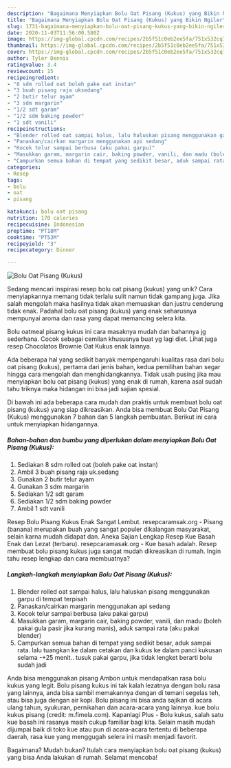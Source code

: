 ```yaml
---
description: "Bagaimana Menyiapkan Bolu Oat Pisang (Kukus) yang Bikin Ngiler"
title: "Bagaimana Menyiapkan Bolu Oat Pisang (Kukus) yang Bikin Ngiler"
slug: 1731-bagaimana-menyiapkan-bolu-oat-pisang-kukus-yang-bikin-ngiler
date: 2020-11-03T11:56:00.580Z
image: https://img-global.cpcdn.com/recipes/2b5f51c0eb2ee5fa/751x532cq70/bolu-oat-pisang-kukus-foto-resep-utama.jpg
thumbnail: https://img-global.cpcdn.com/recipes/2b5f51c0eb2ee5fa/751x532cq70/bolu-oat-pisang-kukus-foto-resep-utama.jpg
cover: https://img-global.cpcdn.com/recipes/2b5f51c0eb2ee5fa/751x532cq70/bolu-oat-pisang-kukus-foto-resep-utama.jpg
author: Tyler Dennis
ratingvalue: 3.4
reviewcount: 15
recipeingredient:
- "8 sdm rolled oat boleh pake oat instan"
- "3 buah pisang raja uksedang"
- "2 butir telur ayam"
- "3 sdm margarin"
- "1/2 sdt garam"
- "1/2 sdm baking powder"
- "1 sdt vanili"
recipeinstructions:
- "Blender rolled oat sampai halus, lalu haluskan pisang menggunakan garpu di tempat terpisah"
- "Panaskan/cairkan margarin menggunakan api sedang"
- "Kocok telur sampai berbusa (aku pakai garpu)"
- "Masukkan garam, margarin cair, baking powder, vanili, dan madu (boleh pakai gula pasir jika kurang manis), aduk sampai rata (aku pakai blender)"
- "Campurkan semua bahan di tempat yang sedikit besar, aduk sampai rata. lalu tuangkan ke dalam cetakan dan kukus ke dalam panci kukusan selama -+25 menit.. tusuk pakai garpu, jika tidak lengket berarti bolu sudah jadi"
categories:
- Resep
tags:
- bolu
- oat
- pisang

katakunci: bolu oat pisang 
nutrition: 170 calories
recipecuisine: Indonesian
preptime: "PT18M"
cooktime: "PT53M"
recipeyield: "3"
recipecategory: Dinner

---
```



![Bolu Oat Pisang (Kukus)](https://img-global.cpcdn.com/recipes/2b5f51c0eb2ee5fa/751x532cq70/bolu-oat-pisang-kukus-foto-resep-utama.jpg)

Sedang mencari inspirasi resep bolu oat pisang (kukus) yang unik? Cara menyiapkannya memang tidak terlalu sulit namun tidak gampang juga. Jika salah mengolah maka hasilnya tidak akan memuaskan dan justru cenderung tidak enak. Padahal bolu oat pisang (kukus) yang enak seharusnya mempunyai aroma dan rasa yang dapat memancing selera kita.

Bolu oatmeal pisang kukus ini cara masaknya mudah dan bahannya jg sederhana. Cocok sebagai cemilan khususnya buat yg lagi diet. Lihat juga resep Chocolatos Brownie Oat Kukus enak lainnya.

Ada beberapa hal yang sedikit banyak mempengaruhi kualitas rasa dari bolu oat pisang (kukus), pertama dari jenis bahan, kedua pemilihan bahan segar hingga cara mengolah dan menghidangkannya. Tidak usah pusing jika mau menyiapkan bolu oat pisang (kukus) yang enak di rumah, karena asal sudah tahu triknya maka hidangan ini bisa jadi sajian spesial.


Di bawah ini ada beberapa cara mudah dan praktis untuk membuat bolu oat pisang (kukus) yang siap dikreasikan. Anda bisa membuat Bolu Oat Pisang (Kukus) menggunakan 7 bahan dan 5 langkah pembuatan. Berikut ini cara untuk menyiapkan hidangannya.

<!--inarticleads1-->

##### Bahan-bahan dan bumbu yang diperlukan dalam menyiapkan Bolu Oat Pisang (Kukus):

1. Sediakan 8 sdm rolled oat (boleh pake oat instan)
1. Ambil 3 buah pisang raja uk.sedang
1. Gunakan 2 butir telur ayam
1. Gunakan 3 sdm margarin
1. Sediakan 1/2 sdt garam
1. Sediakan 1/2 sdm baking powder
1. Ambil 1 sdt vanili


Resep Bolu Pisang Kukus Enak Sangat Lembut. resepcaramsak.org - Pisang (banana) merupakan buah yang sangat populer dikalangan masyarakat, selain karna mudah didapat dan. Aneka Sajian Lengkap Resep Kue Basah Enak dan Lezat (terbaru). resepcaramasak.org - Kue basah adalah. Resep membuat bolu pisang kukus juga sangat mudah dikreasikan di rumah. Ingin tahu resep lengkap dan cara membuatnya? 

<!--inarticleads2-->

##### Langkah-langkah menyiapkan Bolu Oat Pisang (Kukus):

1. Blender rolled oat sampai halus, lalu haluskan pisang menggunakan garpu di tempat terpisah
1. Panaskan/cairkan margarin menggunakan api sedang
1. Kocok telur sampai berbusa (aku pakai garpu)
1. Masukkan garam, margarin cair, baking powder, vanili, dan madu (boleh pakai gula pasir jika kurang manis), aduk sampai rata (aku pakai blender)
1. Campurkan semua bahan di tempat yang sedikit besar, aduk sampai rata. lalu tuangkan ke dalam cetakan dan kukus ke dalam panci kukusan selama -+25 menit.. tusuk pakai garpu, jika tidak lengket berarti bolu sudah jadi


Anda bisa menggunakan pisang Ambon untuk mendapatkan rasa bolu kukus yang legit. Bolu pisang kukus ini tak kalah lezatnya dengan bolu rasa yang lainnya, anda bisa sambil memakannya dengan di temani segelas teh, atau bisa juga dengan air kopi. Bolu pisang ini bisa anda sajikan di acara ulang tahun, syukuran, pernikahan dan acara-acara yang lainnya. kue bolu kukus pisang (credit: m.fimela.com). Kapanlagi Plus - Bolu kukus, salah satu kue basah ini rasanya masih cukup familiar bagi kita. Selain masih mudah dijumpai baik di toko kue atau pun di acara-acara tertentu di beberapa daerah, rasa kue yang menggugah selera ini masih menjadi favorit. 

Bagaimana? Mudah bukan? Itulah cara menyiapkan bolu oat pisang (kukus) yang bisa Anda lakukan di rumah. Selamat mencoba!
